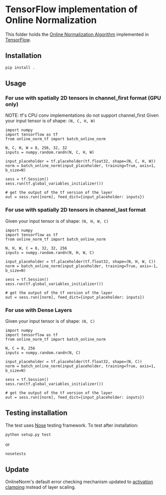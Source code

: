 # TensorFlow implementation of Online Normalization

This folder holds the [Online Normalization Algorithm](https://arxiv.org/abs/1905.05894) implemented in [TensorFlow](https://www.tensorflow.org//).

## Installation

```bash
pip install .
```

## Usage

### For use with spatially 2D tensors in channel_first format (GPU only)
NOTE: tf's CPU conv implementations do not support channel_first
Given your input tensor is of shape: `(N, C, H, W)`
```
import numpy
import tensorflow as tf
from online_norm_tf import batch_online_norm

N, C, H, W = 8, 256, 32, 32
inputs = numpy.random.randn(N, C, H, W)

input_placeholder = tf.placeholder(tf.float32, shape=(N, C, H, W))
norm = batch_online_norm(input_placeholder, training=True, axis=1, b_size=N)

sess = tf.Session()
sess.run(tf.global_variables_initializer())

# get the output of the tf version of the layer
out = sess.run([norm], feed_dict={input_placeholder: inputs})
```

### For use with spatially 2D tensors in channel_last format
Given your input tensor is of shape: `(N, H, W, C)`
```
import numpy
import tensorflow as tf
from online_norm_tf import batch_online_norm

N, H, W, C = 8, 32, 32, 256
inputs = numpy.random.randn(N, H, W, C)

input_placeholder = tf.placeholder(tf.float32, shape=(N, H, W, C))
norm = batch_online_norm(input_placeholder, training=True, axis=-1, b_size=N)

sess = tf.Session()
sess.run(tf.global_variables_initializer())

# get the output of the tf version of the layer
out = sess.run([norm], feed_dict={input_placeholder: inputs})
```

### For use with Dense Layers
Given your input tensor is of shape: `(N, C)`
```
import numpy
import tensorflow as tf
from online_norm_tf import batch_online_norm

N, C = 8, 256
inputs = numpy.random.randn(N, C)

input_placeholder = tf.placeholder(tf.float32, shape=(N, C))
norm = batch_online_norm(input_placeholder, training=True, axis=1, b_size=N)

sess = tf.Session()
sess.run(tf.global_variables_initializer())

# get the output of the tf version of the layer
out = sess.run([norm], feed_dict={input_placeholder: inputs})
```

## Testing installation

The test uses [Nose](https://nose.readthedocs.io/en/latest/) testing framework.
To test after installation:
```bash
python setup.py test
```
or
```bash
nosetests
```

## Update

OnlineNorm's default error checking mechanism updated to [activation clamping](LinkToActClampPaper) instead of layer scaling.
